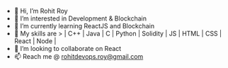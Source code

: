 - 👋 Hi, I’m Rohit Roy
- 👀 I’m interested in Development & Blockchain
- 🌱 I’m currently learning ReactJS and Blockchain
- 👀 My skills are > | C++ | Java | C | Python | Solidity | JS | HTML | CSS | React | Node |  
- 💞️ I’m looking to collaborate on React 
- 📫 Reach me @ rohitdevops.roy@gmail.com
<!---
rohitroy-github/rohitroy-github is a ✨ special ✨ repository because its `README.md` (this file) appears on your GitHub profile.
You can click the Preview link to take a look at your changes.
iam
